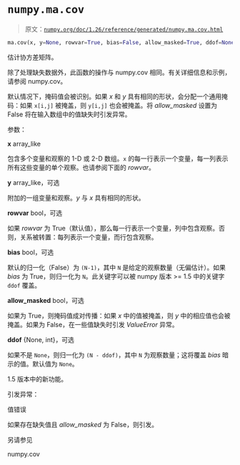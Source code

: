 # `numpy.ma.cov`

> 原文：[`numpy.org/doc/1.26/reference/generated/numpy.ma.cov.html`](https://numpy.org/doc/1.26/reference/generated/numpy.ma.cov.html)

```py
ma.cov(x, y=None, rowvar=True, bias=False, allow_masked=True, ddof=None)
```

估计协方差矩阵。

除了处理缺失数据外，此函数的操作与 numpy.cov 相同。有关详细信息和示例，请参阅 numpy.cov。

默认情况下，掩码值会被识别。如果 *x* 和 *y* 具有相同的形状，会分配一个通用掩码：如果 `x[i,j]` 被掩盖，则 `y[i,j]` 也会被掩盖。将 *allow_masked* 设置为 False 将在输入数组中的值缺失时引发异常。

参数：

**x** array_like

包含多个变量和观察的 1-D 或 2-D 数组。`x` 的每一行表示一个变量，每一列表示所有这些变量的单个观察。也请参阅下面的 *rowvar*。

**y** array_like，可选

附加的一组变量和观察。*y* 与 *x* 具有相同的形状。

**rowvar** bool，可选

如果 *rowvar* 为 True（默认值），那么每一行表示一个变量，列中包含观察。否则，关系被转置：每列表示一个变量，而行包含观察。

**bias** bool，可选

默认的归一化（False）为 `(N-1)`，其中 `N` 是给定的观察数量（无偏估计）。如果 *bias* 为 True，则归一化为 `N`。此关键字可以被 numpy 版本 >= 1.5 中的关键字 `ddof` 覆盖。

**allow_masked** bool，可选

如果为 True，则掩码值成对传播：如果 *x* 中的值被掩盖，则 *y* 中的相应值也会被掩盖。如果为 False，在一些值缺失时引发 *ValueError* 异常。

**ddof** {None, int}，可选

如果不是 `None`，则归一化为 `(N - ddof)`，其中 `N` 为观察数量；这将覆盖 *bias* 暗示的值。默认值为 `None`。

1.5 版本中的新功能。

引发异常：

值错误

如果存在缺失值且 *allow_masked* 为 False，则引发。

另请参见

numpy.cov
